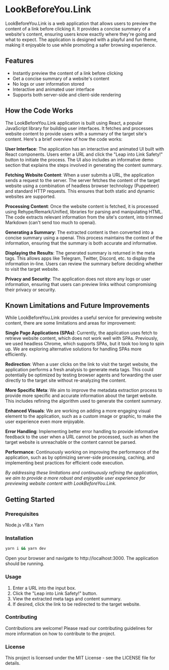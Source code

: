 # LookBeforeYou.Link

LookBeforeYou.Link is a web application that allows users to preview the content of a link before clicking it. It provides a concise summary of a website's content, ensuring users know exactly where they're going and what to expect. The application is designed with a playful and fun theme, making it enjoyable to use while promoting a safer browsing experience.

## Features

- Instantly preview the content of a link before clicking
- Get a concise summary of a website's content
- No logs or user information stored
- Interactive and animated user interface
- Supports both server-side and client-side rendering

## How the Code Works

The LookBeforeYou.Link application is built using React, a popular JavaScript library for building user interfaces. It fetches and processes website content to provide users with a summary of the target site's content. Here's a brief overview of how the code works:

**User Interface**: The application has an interactive and animated UI built with React components. Users enter a URL and click the "Leap into Link Safety!" button to initiate the process. The UI also includes an informative demo section that explains the steps involved in generating the content summary.

**Fetching Website Content**: When a user submits a URL, the application sends a request to the server. The server fetches the content of the target website using a combination of headless browser technology (Puppeteer) and standard HTTP requests. This ensures that both static and dynamic websites are supported.

**Processing Content**: Once the website content is fetched, it is processed using Rehype/Remark/Unified, libraries for parsing and manipulating HTML. The code extracts relevant information from the site's content, into trimmed Markdown (can't send too much to openai).

**Generating a Summary**: The extracted content is then converted into a concise summary using a openai. This process maintains the context of the information, ensuring that the summary is both accurate and informative.

**Displaying the Results**: The generated summary is returned in the meta tags. This allows apps like Telegram, Twitter, Discord, etc. to display the information in-line. Users can review the summary before deciding whether to visit the target website.

**Privacy and Security**: The application does not store any logs or user information, ensuring that users can preview links without compromising their privacy or security.

## Known Limitations and Future Improvements

While LookBeforeYou.Link provides a useful service for previewing website content, there are some limitations and areas for improvement:

**Single Page Applications (SPAs)**: Currently, the application uses fetch to retrieve website content, which does not work well with SPAs. Previously, we used headless Chrome, which supports SPAs, but it took too long to spin up. We are exploring alternative solutions for handling SPAs more efficiently.

**Redirection**: When a user clicks on the link to visit the target website, the application performs a fresh analysis to generate meta tags. This could potentially be optimized by testing browser agents and forwarding the user directly to the target site without re-analyzing the content.

**More Specific Meta**: We aim to improve the metadata extraction process to provide more specific and accurate information about the target website. This includes refining the algorithm used to generate the content summary.

**Enhanced Visuals**: We are working on adding a more engaging visual element to the application, such as a custom image or graphic, to make the user experience even more enjoyable.

**Error Handling**: Implementing better error handling to provide informative feedback to the user when a URL cannot be processed, such as when the target website is unreachable or the content cannot be parsed.

**Performance**: Continuously working on improving the performance of the application, such as by optimizing server-side processing, caching, and implementing best practices for efficient code execution.

_By addressing these limitations and continuously refining the application, we aim to provide a more robust and enjoyable user experience for previewing website content with LookBeforeYou.Link._

## Getting Started

### Prerequisites

Node.js v18.x
Yarn

### Installation

```bash
yarn i && yarn dev
```

Open your browser and navigate to http://localhost:3000. The application should be running.

### Usage

1. Enter a URL into the input box.
2. Click the "Leap into Link Safety!" button.
3. View the extracted meta tags and content summary.
4. If desired, click the link to be redirected to the target website.

### Contributing

Contributions are welcome! Please read our contributing guidelines for more information on how to contribute to the project.

### License

This project is licensed under the MIT License - see the LICENSE file for details.
